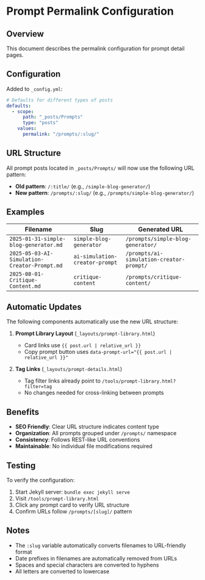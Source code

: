 # Prompt Permalink Configuration

## Overview
This document describes the permalink configuration for prompt detail pages.

## Configuration
Added to `_config.yml`:

```yaml
# Defaults for different types of posts
defaults:
  - scope:
      path: "_posts/Prompts"
      type: "posts"
    values:
      permalink: "/prompts/:slug/"
```

## URL Structure
All prompt posts located in `_posts/Prompts/` will now use the following URL pattern:

- **Old pattern**: `/:title/` (e.g., `/simple-blog-generator/`)
- **New pattern**: `/prompts/:slug/` (e.g., `/prompts/simple-blog-generator/`)

## Examples
| Filename | Slug | Generated URL |
|----------|------|---------------|
| `2025-01-31-simple-blog-generator.md` | `simple-blog-generator` | `/prompts/simple-blog-generator/` |
| `2025-05-03-AI-Simulation-Creator-Prompt.md` | `ai-simulation-creator-prompt` | `/prompts/ai-simulation-creator-prompt/` |
| `2025-08-01-Critique-Content.md` | `critique-content` | `/prompts/critique-content/` |

## Automatic Updates
The following components automatically use the new URL structure:

1. **Prompt Library Layout** (`_layouts/prompt-library.html`)
   - Card links use `{{ post.url | relative_url }}`
   - Copy prompt button uses `data-prompt-url="{{ post.url | relative_url }}"`

2. **Tag Links** (`_layouts/prompt-details.html`)
   - Tag filter links already point to `/tools/prompt-library.html?filter=tag`
   - No changes needed for cross-linking between prompts

## Benefits
- **SEO Friendly**: Clear URL structure indicates content type
- **Organization**: All prompts grouped under `/prompts/` namespace
- **Consistency**: Follows REST-like URL conventions
- **Maintainable**: No individual file modifications required

## Testing
To verify the configuration:

1. Start Jekyll server: `bundle exec jekyll serve`
2. Visit `/tools/prompt-library.html`
3. Click any prompt card to verify URL structure
4. Confirm URLs follow `/prompts/[slug]/` pattern

## Notes
- The `:slug` variable automatically converts filenames to URL-friendly format
- Date prefixes in filenames are automatically removed from URLs
- Spaces and special characters are converted to hyphens
- All letters are converted to lowercase
